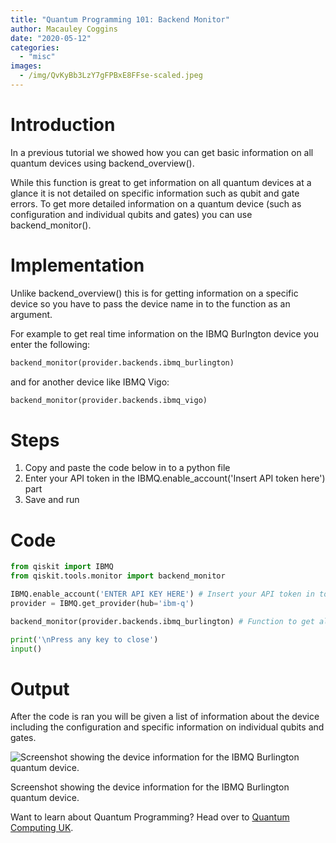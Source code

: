 ```yaml
---
title: "Quantum Programming 101: Backend Monitor"
author: Macauley Coggins
date: "2020-05-12"
categories: 
  - "misc"
images:
  - /img/QvKyBb3LzY7gFPBxE8FFse-scaled.jpeg
---
```


# Introduction

In a previous tutorial we showed how you can get basic information on all quantum devices using backend\_overview().

While this function is great to get information on all quantum devices at a glance it is not detailed on specific information such as qubit and gate errors. To get more detailed information on a quantum device (such as configuration and individual qubits and gates) you can use backend\_monitor().

# Implementation

Unlike backend\_overview() this is for getting information on a specific device so you have to pass the device name in to the function as an argument.

For example to get real time information on the IBMQ Burlngton device you enter the following:

```py
backend_monitor(provider.backends.ibmq_burlington)
```

and for another device like IBMQ Vigo:

```py
backend_monitor(provider.backends.ibmq_vigo)
```

# Steps

1. Copy and paste the code below in to a python file
2. Enter your API token in the IBMQ.enable\_account('Insert API token here') part
3. Save and run

# Code

```py
from qiskit import IBMQ
from qiskit.tools.monitor import backend_monitor

IBMQ.enable_account('ENTER API KEY HERE') # Insert your API token in to here
provider = IBMQ.get_provider(hub='ibm-q')

backend_monitor(provider.backends.ibmq_burlington) # Function to get all information back about a quantum  device  

print('\nPress any key to close')
input()
```

# Output

After the code is ran you will be given a list of information about the device including the configuration and specific information on individual qubits and gates.

![Screenshot showing the device information for the IBMQ Burlington quantum device.](https://images.squarespace-cdn.com/content/v1/5d52f7bd9d7b3e0001819015/1589211299682-JRAP2BQJ68X9626WMYFM/ke17ZwdGBToddI8pDm48kMKX0W--EDmH4ALtrb_P3jhZw-zPPgdn4jUwVcJE1ZvWQUxwkmyExglNqGp0IvTJZUJFbgE-7XRK3dMEBRBhUpyjFp1amORK2t8xjWd9mAMK3AXF3CMzEIgdjV21ENu1Md21upyglknm2oG7PZ4SNRg/2020-05-11+16_23_59-Window.png?format=750w)

Screenshot showing the device information for the IBMQ Burlington quantum device.

Want to learn about Quantum Programming? Head over to [Quantum Computing UK](https://quantumcomputinguk.org/).
